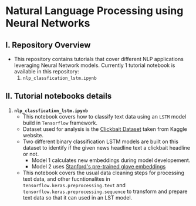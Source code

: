 # Natural Language Processing using Neural Networks

## I. Repository Overview
- This repository contains tutorials that cover different NLP applications leveraging Neural Network models. Currently 1 tutorial notebook is available in this repository:
  1. `nlp_classfication_lstm.ipynb`

## II. Tutorial notebooks details
1. **`nlp_classfication_lstm.ipynb`**
    - This notebook covers how to classify text data using an `LSTM` model build in `Tensorflow` framework.
    - Dataset used for analysis is the [Clickbait Dataset](https://www.kaggle.com/datasets/amananandrai/clickbait-dataset) taken from Kaggle website.
    - Two different binary classification LSTM models are built on this dataset to identify if the given news headline text a clickbait headline or not.
      - Model 1 calculates new embeddings during model developement.
      - Model 2 uses [Stanford's pre-trained glove embeddings](http://nlp.stanford.edu/data/glove.6B.zip)
    - This notebook covers the usual data cleaning steps for processing text data, and other fucntionalites in `tensorflow.keras.preprocessing.text` and `tensorflow.keras.preprocessing.sequence` to transform and prepare text data so that it can used in an LST model.
